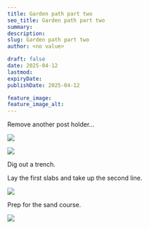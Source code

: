 ```yaml
---
title: Garden path part two
seo_title: Garden path part two
summary:
description:
slug: Garden path part two
author: <no value>

draft: false
date: 2025-04-12
lastmod:
expiryDate:
publishDate: 2025-04-12

feature_image:
feature_image_alt:
---
```


Remove another post holder... 

![](/images/1835.jpeg )

![](/images/1836.jpeg )

Dig out a trench.

Lay the first slabs and take up the second line.

![](/images/1837.jpeg )

Prep for the sand course.

![](/images/1838.jpeg )
